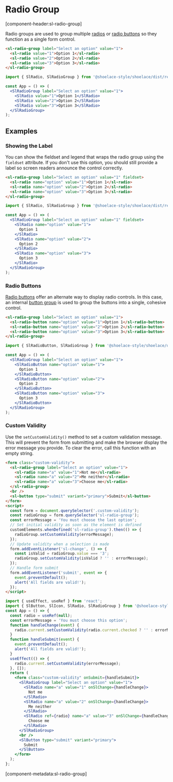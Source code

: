 # Radio Group

[component-header:sl-radio-group]

Radio groups are used to group multiple [radios](/components/radio) or [radio buttons](/components/radio-button) so they function as a single form control.

```html preview
<sl-radio-group label="Select an option" value="1">
  <sl-radio value="1">Option 1</sl-radio>
  <sl-radio value="2">Option 2</sl-radio>
  <sl-radio value="3">Option 3</sl-radio>
</sl-radio-group>
```

```jsx react
import { SlRadio, SlRadioGroup } from '@shoelace-style/shoelace/dist/react';

const App = () => (
  <SlRadioGroup label="Select an option" value="1">
    <SlRadio value="1">Option 1</SlRadio>
    <SlRadio value="2">Option 2</SlRadio>
    <SlRadio value="3">Option 3</SlRadio>
  </SlRadioGroup>
);
```

## Examples

### Showing the Label

You can show the fieldset and legend that wraps the radio group using the `fieldset` attribute. If you don't use this option, you should still provide a label so screen readers announce the control correctly.

```html preview
<sl-radio-group label="Select an option" value="1" fieldset>
  <sl-radio name="option" value="1">Option 1</sl-radio>
  <sl-radio name="option" value="2">Option 2</sl-radio>
  <sl-radio name="option" value="3">Option 3</sl-radio>
</sl-radio-group>
```

```jsx react
import { SlRadio, SlRadioGroup } from '@shoelace-style/shoelace/dist/react';

const App = () => (
  <SlRadioGroup label="Select an option" value="1" fieldset>
    <SlRadio name="option" value="1">
      Option 1
    </SlRadio>
    <SlRadio name="option" value="2">
      Option 2
    </SlRadio>
    <SlRadio name="option" value="3">
      Option 3
    </SlRadio>
  </SlRadioGroup>
);
```

### Radio Buttons

[Radio buttons](/components/radio-button) offer an alternate way to display radio controls. In this case, an internal [button group](/components/button-group) is used to group the buttons into a single, cohesive control.

```html preview
<sl-radio-group label="Select an option" value="1">
  <sl-radio-button name="option" value="1">Option 1</sl-radio-button>
  <sl-radio-button name="option" value="2">Option 2</sl-radio-button>
  <sl-radio-button name="option" value="3">Option 3</sl-radio-button>
</sl-radio-group>
```

```jsx react
import { SlRadioButton, SlRadioGroup } from '@shoelace-style/shoelace/dist/react';

const App = () => (
  <SlRadioGroup label="Select an option" value="1">
    <SlRadioButton name="option" value="1">
      Option 1
    </SlRadioButton>
    <SlRadioButton name="option" value="2">
      Option 2
    </SlRadioButton>
    <SlRadioButton name="option" value="3">
      Option 3
    </SlRadioButton>
  </SlRadioGroup>
);
```

### Custom Validity

Use the `setCustomValidity()` method to set a custom validation message. This will prevent the form from submitting and make the browser display the error message you provide. To clear the error, call this function with an empty string.

```html preview
<form class="custom-validity">
  <sl-radio-group label="Select an option" value="1">
    <sl-radio name="a" value="1">Not me</sl-radio>
    <sl-radio name="a" value="2">Me neither</sl-radio>
    <sl-radio name="a" value="3">Choose me</sl-radio>
  </sl-radio-group>
  <br />
  <sl-button type="submit" variant="primary">Submit</sl-button>
</form>
<script>
  const form = document.querySelector('.custom-validity');
  const radioGroup = form.querySelector('sl-radio-group');
  const errorMessage = 'You must choose the last option';
  // Set initial validity as soon as the element is defined
  customElements.whenDefined('sl-radio-group').then(() => {
    radioGroup.setCustomValidity(errorMessage);
  });
  // Update validity when a selection is made
  form.addEventListener('sl-change', () => {
    const isValid = radioGroup.value === '3';
    radioGroup.setCustomValidity(isValid ? '' : errorMessage);
  });
  // Handle form submit
  form.addEventListener('submit', event => {
    event.preventDefault();
    alert('All fields are valid!');
  });
</script>
```

```jsx react
import { useEffect, useRef } from 'react';
import { SlButton, SlIcon, SlRadio, SlRadioGroup } from '@shoelace-style/shoelace/dist/react';
const App = () => {
  const radio = useRef(null);
  const errorMessage = 'You must choose this option';
  function handleChange(event) {
    radio.current.setCustomValidity(radio.current.checked ? '' : errorMessage);
  }
  function handleSubmit(event) {
    event.preventDefault();
    alert('All fields are valid!');
  }
  useEffect(() => {
    radio.current.setCustomValidity(errorMessage);
  }, []);
  return (
    <form class="custom-validity" onSubmit={handleSubmit}>
      <SlRadioGroup label="Select an option" value="1">
        <SlRadio name="a" value="1" onSlChange={handleChange}>
          Not me
        </SlRadio>
        <SlRadio name="a" value="2" onSlChange={handleChange}>
          Me neither
        </SlRadio>
        <SlRadio ref={radio} name="a" value="3" onSlChange={handleChange}>
          Choose me
        </SlRadio>
      </SlRadioGroup>
      <br />
      <SlButton type="submit" variant="primary">
        Submit
      </SlButton>
    </form>
  );
};
```

[component-metadata:sl-radio-group]

